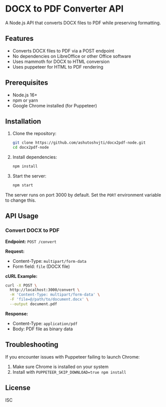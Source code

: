 # DOCX to PDF Converter API

A Node.js API that converts DOCX files to PDF while preserving formatting.

## Features

- Converts DOCX files to PDF via a POST endpoint
- No dependencies on LibreOffice or other Office software
- Uses mammoth for DOCX to HTML conversion
- Uses puppeteer for HTML to PDF rendering

## Prerequisites

- Node.js 16+
- npm or yarn
- Google Chrome installed (for Puppeteer)

## Installation

1. Clone the repository:
   ```bash
   git clone https://github.com/ashutoshvjti/docx2pdf-node.git
   cd docx2pdf-node
   ```

2. Install dependencies:
   ```bash
   npm install
   ```

3. Start the server:
   ```bash
   npm start
   ```

The server runs on port 3000 by default. Set the `PORT` environment variable to change this.

## API Usage

### Convert DOCX to PDF

**Endpoint:** `POST /convert`

**Request:**
- Content-Type: `multipart/form-data`
- Form field: `file` (DOCX file)

**cURL Example:**
```bash
curl -X POST \
  http://localhost:3000/convert \
  -H 'Content-Type: multipart/form-data' \
  -F 'file=@/path/to/document.docx' \
  --output document.pdf
```

**Response:**
- Content-Type: `application/pdf`
- Body: PDF file as binary data

## Troubleshooting

If you encounter issues with Puppeteer failing to launch Chrome:

1. Make sure Chrome is installed on your system
2. Install with `PUPPETEER_SKIP_DOWNLOAD=true npm install`

## License

ISC 